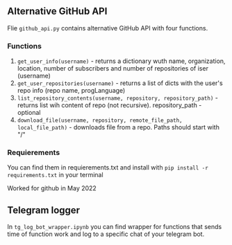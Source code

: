## Alternative GitHub API
Flie `github_api.py` contains alternative GitHub API with four functions. 

### Functions
1. `get_user_info(username)` - returns a dictionary wuth name, organization, location, number of subscribers and number of repositories of iser (username)
2. `get_user_repositories(username)` - returns a list of dicts with the user's repo info (repo name, progLanguage)
3. `list_repository_contents(username, repository, repository_path)` - returns list wih content of repo (not recursive). repository_path - optional
4. `download_file(username, repository, remote_file_path, local_file_path)` - downloads file from a repo. Paths should start with "/"


### Requierements
You can find them in requierements.txt and install with `pip install -r requirements.txt` in your terminal

Worked for github in May 2022

## Telegram logger
In `tg_log_bot_wrapper.ipynb` you can find wrapper for functions that sends time of function work and log to a specific chat of your telegram bot.


